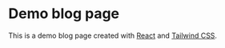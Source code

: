 # Demo blog page

This is a demo blog page created with [React](https://reactjs.org/) and [Tailwind CSS](https://tailwindcss.com/).